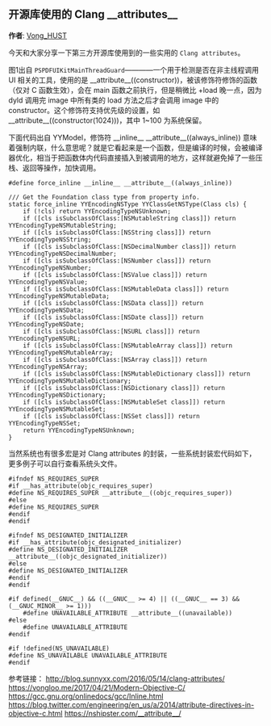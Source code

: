 开源库使用的 Clang \_\_attributes\_\_
--------
**作者**: [Vong_HUST](https://weibo.com/VongLo)

今天和大家分享一下第三方开源库使用到的一些实用的 `Clang attributes`。

图1出自 `PSPDFUIKitMainThreadGuard`————一个用于检测是否在非主线程调用 UI 相关的工具，使用的是 \_\_attribute\_\_((constructor))，被该修饰符修饰的函数（仅对 C 函数生效），会在 main 函数之前执行，但是稍微比 +load 晚一点，因为 dyld 调用完 image 中所有类的 load 方法之后才会调用 image 中的 constructor。这个修饰符支持优先级的设置，如 \_\_attribute\_\_((constructor(1024)))，其中 1~100 为系统保留。



下面代码出自 YYModel，修饰符 \_\_inline\_\_ \_\_attribute\_\_((always_inline)) 意味着强制内联，什么意思呢？就是它看起来是一个函数，但是编译的时候，会被编译器优化，相当于把函数体内代码直接插入到被调用的地方，这样就避免掉了一些压栈、返回等操作，加快调用。

```objc
#define force_inline __inline__ __attribute__((always_inline))

/// Get the Foundation class type from property info.
static force_inline YYEncodingNSType YYClassGetNSType(Class cls) {
    if (!cls) return YYEncodingTypeNSUnknown;
    if ([cls isSubclassOfClass:[NSMutableString class]]) return YYEncodingTypeNSMutableString;
    if ([cls isSubclassOfClass:[NSString class]]) return YYEncodingTypeNSString;
    if ([cls isSubclassOfClass:[NSDecimalNumber class]]) return YYEncodingTypeNSDecimalNumber;
    if ([cls isSubclassOfClass:[NSNumber class]]) return YYEncodingTypeNSNumber;
    if ([cls isSubclassOfClass:[NSValue class]]) return YYEncodingTypeNSValue;
    if ([cls isSubclassOfClass:[NSMutableData class]]) return YYEncodingTypeNSMutableData;
    if ([cls isSubclassOfClass:[NSData class]]) return YYEncodingTypeNSData;
    if ([cls isSubclassOfClass:[NSDate class]]) return YYEncodingTypeNSDate;
    if ([cls isSubclassOfClass:[NSURL class]]) return YYEncodingTypeNSURL;
    if ([cls isSubclassOfClass:[NSMutableArray class]]) return YYEncodingTypeNSMutableArray;
    if ([cls isSubclassOfClass:[NSArray class]]) return YYEncodingTypeNSArray;
    if ([cls isSubclassOfClass:[NSMutableDictionary class]]) return YYEncodingTypeNSMutableDictionary;
    if ([cls isSubclassOfClass:[NSDictionary class]]) return YYEncodingTypeNSDictionary;
    if ([cls isSubclassOfClass:[NSMutableSet class]]) return YYEncodingTypeNSMutableSet;
    if ([cls isSubclassOfClass:[NSSet class]]) return YYEncodingTypeNSSet;
    return YYEncodingTypeNSUnknown;
}
```

当然系统也有很多宏是对 Clang attributes 的封装，一些系统封装宏代码如下，更多例子可以自行查看系统头文件。

```objc
#ifndef NS_REQUIRES_SUPER
#if __has_attribute(objc_requires_super)
#define NS_REQUIRES_SUPER __attribute__((objc_requires_super))
#else
#define NS_REQUIRES_SUPER
#endif
#endif

#ifndef NS_DESIGNATED_INITIALIZER
#if __has_attribute(objc_designated_initializer)
#define NS_DESIGNATED_INITIALIZER __attribute__((objc_designated_initializer))
#else
#define NS_DESIGNATED_INITIALIZER
#endif
#endif

#if defined(__GNUC__) && ((__GNUC__ >= 4) || ((__GNUC__ == 3) && (__GNUC_MINOR__ >= 1)))
    #define UNAVAILABLE_ATTRIBUTE __attribute__((unavailable))
#else
    #define UNAVAILABLE_ATTRIBUTE
#endif

#if !defined(NS_UNAVAILABLE)
#define NS_UNAVAILABLE UNAVAILABLE_ATTRIBUTE
#endif
```

参考链接：
http://blog.sunnyxx.com/2016/05/14/clang-attributes/
https://vongloo.me/2017/04/21/Modern-Objective-C/
https://gcc.gnu.org/onlinedocs/gcc/Inline.html
https://blog.twitter.com/engineering/en_us/a/2014/attribute-directives-in-objective-c.html
https://nshipster.com/__attribute__/


